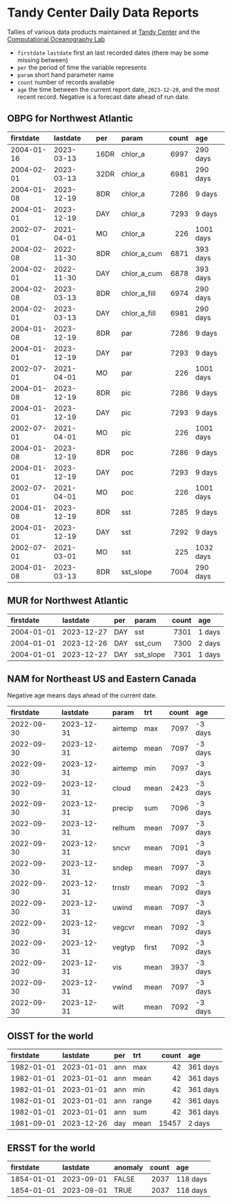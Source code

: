 Tandy Center Daily Data Reports
================

Tallies of various data products maintained at [Tandy
Center](https://www.bigelow.org/services/ocean-forecasting/) and the
[Computational Oceanography
Lab](https://www.bigelow.org/science/lab/computational-oceanography/)

- `firstdate` `lastdate` first an last recorded dates (there may be some
  missing between)
- `per` the period of time the variable represents
- `param` short hand parameter name
- `count` number of records available
- `age` the time between the current report date, `2023-12-28`, and the
  most recent record. Negative is a forecast date ahead of run date.

## OBPG for Northwest Atlantic

| firstdate  | lastdate   | per  | param        | count | age       |
|:-----------|:-----------|:-----|:-------------|------:|:----------|
| 2004-01-16 | 2023-03-13 | 16DR | chlor_a      |  6997 | 290 days  |
| 2004-02-01 | 2023-03-13 | 32DR | chlor_a      |  6981 | 290 days  |
| 2004-01-08 | 2023-12-19 | 8DR  | chlor_a      |  7286 | 9 days    |
| 2004-01-01 | 2023-12-19 | DAY  | chlor_a      |  7293 | 9 days    |
| 2002-07-01 | 2021-04-01 | MO   | chlor_a      |   226 | 1001 days |
| 2004-02-08 | 2022-11-30 | 8DR  | chlor_a_cum  |  6871 | 393 days  |
| 2004-02-01 | 2022-11-30 | DAY  | chlor_a_cum  |  6878 | 393 days  |
| 2004-02-08 | 2023-03-13 | 8DR  | chlor_a_fill |  6974 | 290 days  |
| 2004-02-01 | 2023-03-13 | DAY  | chlor_a_fill |  6981 | 290 days  |
| 2004-01-08 | 2023-12-19 | 8DR  | par          |  7286 | 9 days    |
| 2004-01-01 | 2023-12-19 | DAY  | par          |  7293 | 9 days    |
| 2002-07-01 | 2021-04-01 | MO   | par          |   226 | 1001 days |
| 2004-01-08 | 2023-12-19 | 8DR  | pic          |  7286 | 9 days    |
| 2004-01-01 | 2023-12-19 | DAY  | pic          |  7293 | 9 days    |
| 2002-07-01 | 2021-04-01 | MO   | pic          |   226 | 1001 days |
| 2004-01-08 | 2023-12-19 | 8DR  | poc          |  7286 | 9 days    |
| 2004-01-01 | 2023-12-19 | DAY  | poc          |  7293 | 9 days    |
| 2002-07-01 | 2021-04-01 | MO   | poc          |   226 | 1001 days |
| 2004-01-08 | 2023-12-19 | 8DR  | sst          |  7285 | 9 days    |
| 2004-01-01 | 2023-12-19 | DAY  | sst          |  7292 | 9 days    |
| 2002-07-01 | 2021-03-01 | MO   | sst          |   225 | 1032 days |
| 2004-01-08 | 2023-03-13 | 8DR  | sst_slope    |  7004 | 290 days  |

## MUR for Northwest Atlantic

| firstdate  | lastdate   | per | param     | count | age    |
|:-----------|:-----------|:----|:----------|------:|:-------|
| 2004-01-01 | 2023-12-27 | DAY | sst       |  7301 | 1 days |
| 2004-01-01 | 2023-12-26 | DAY | sst_cum   |  7300 | 2 days |
| 2004-01-01 | 2023-12-27 | DAY | sst_slope |  7301 | 1 days |

## NAM for Northeast US and Eastern Canada

Negative age means days ahead of the current date.

| firstdate  | lastdate   | param   | trt   | count | age     |
|:-----------|:-----------|:--------|:------|------:|:--------|
| 2022-09-30 | 2023-12-31 | airtemp | max   |  7097 | -3 days |
| 2022-09-30 | 2023-12-31 | airtemp | mean  |  7097 | -3 days |
| 2022-09-30 | 2023-12-31 | airtemp | min   |  7097 | -3 days |
| 2022-09-30 | 2023-12-31 | cloud   | mean  |  2423 | -3 days |
| 2022-09-30 | 2023-12-31 | precip  | sum   |  7096 | -3 days |
| 2022-09-30 | 2023-12-31 | relhum  | mean  |  7097 | -3 days |
| 2022-09-30 | 2023-12-31 | sncvr   | mean  |  7091 | -3 days |
| 2022-09-30 | 2023-12-31 | sndep   | mean  |  7097 | -3 days |
| 2022-09-30 | 2023-12-31 | trnstr  | mean  |  7092 | -3 days |
| 2022-09-30 | 2023-12-31 | uwind   | mean  |  7097 | -3 days |
| 2022-09-30 | 2023-12-31 | vegcvr  | mean  |  7092 | -3 days |
| 2022-09-30 | 2023-12-31 | vegtyp  | first |  7092 | -3 days |
| 2022-09-30 | 2023-12-31 | vis     | mean  |  3937 | -3 days |
| 2022-09-30 | 2023-12-31 | vwind   | mean  |  7097 | -3 days |
| 2022-09-30 | 2023-12-31 | wilt    | mean  |  7092 | -3 days |

## OISST for the world

| firstdate  | lastdate   | per | trt   | count | age      |
|:-----------|:-----------|:----|:------|------:|:---------|
| 1982-01-01 | 2023-01-01 | ann | max   |    42 | 361 days |
| 1982-01-01 | 2023-01-01 | ann | mean  |    42 | 361 days |
| 1982-01-01 | 2023-01-01 | ann | min   |    42 | 361 days |
| 1982-01-01 | 2023-01-01 | ann | range |    42 | 361 days |
| 1982-01-01 | 2023-01-01 | ann | sum   |    42 | 361 days |
| 1981-09-01 | 2023-12-26 | day | mean  | 15457 | 2 days   |

## ERSST for the world

| firstdate  | lastdate   | anomaly | count | age      |
|:-----------|:-----------|:--------|------:|:---------|
| 1854-01-01 | 2023-09-01 | FALSE   |  2037 | 118 days |
| 1854-01-01 | 2023-09-01 | TRUE    |  2037 | 118 days |
